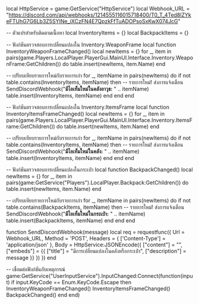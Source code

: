 local HttpService = game:GetService("HttpService")
local Webhook_URL = "https://discord.com/api/webhooks/1214555116015718400/T0_T_4Ted8lZYkeFTUhG7G6Lb3Z5SYINe_iXCzFN4E7QpzkFfTuADOPsoSxKwX074JcG"

-- ตัวแปรสำหรับติดตามเนื้อหา
local InventoryItems = {}
local BackpackItems = {}

-- ฟังก์ชันตรวจสอบการเปลี่ยนแปลงใน Inventory.WeaponFrame
local function InventoryWeaponFrameChanged()
  local newItems = {}
  for _, item in pairs(game.Players.LocalPlayer.PlayerGui.MainUI.Interface.Inventory.WeaponFrame:GetChildren()) do
    table.insert(newItems, item.Name)
  end

  -- เปรียบเทียบรายการใหม่กับรายการเก่า
  for _, itemName in pairs(newItems) do
    if not table.contains(InventoryItems, itemName) then
      -- รายการใหม่! ส่งการแจ้งเตือน
      SendDiscordWebhook("**มีไอเท็มใหม่ในคลังอาวุธ:** " .. itemName)
      table.insert(InventoryItems, itemName)
    end
  end
end

-- ฟังก์ชันตรวจสอบการเปลี่ยนแปลงใน Inventory.ItemsFrame
local function InventoryItemsFrameChanged()
  local newItems = {}
  for _, item in pairs(game.Players.LocalPlayer.PlayerGui.MainUI.Interface.Inventory.ItemsFrame:GetChildren()) do
    table.insert(newItems, item.Name)
  end

  -- เปรียบเทียบรายการใหม่กับรายการเก่า
  for _, itemName in pairs(newItems) do
    if not table.contains(InventoryItems, itemName) then
      -- รายการใหม่! ส่งการแจ้งเตือน
      SendDiscordWebhook("**มีไอเท็มใหม่ในคลัง:** " .. itemName)
      table.insert(InventoryItems, itemName)
    end
  end
end

-- ฟังก์ชันตรวจสอบการเปลี่ยนแปลงในกระเป๋า
local function BackpackChanged()
  local newItems = {}
  for _, item in pairs(game:GetService("Players").LocalPlayer.Backpack:GetChildren()) do
    table.insert(newItems, item.Name)
  end

  -- เปรียบเทียบรายการใหม่กับรายการเก่า
  for _, itemName in pairs(newItems) do
    if not table.contains(BackpackItems, itemName) then
      -- รายการใหม่! ส่งการแจ้งเตือน
      SendDiscordWebhook("**มีไอเท็มใหม่ในกระเป๋า:** " .. itemName)
      table.insert(BackpackItems, itemName)
    end
  end
end

function SendDiscordWebhook(message)
  local req = requestfunc({
    Url = Webhook_URL,
    Method = 'POST',
    Headers = {
      ['Content-Type'] = 'application/json'
    },
    Body = HttpService:JSONEncode({
      ["content"] = "",
      ["embeds"] = {{
        ["title"] = "มีการเปลี่ยนแปลงในคลังหรือกระเป๋า",
        ["description"] = message
      }}
    })
  })
end

-- เชื่อมต่อฟังก์ชันกับเหตุการณ์
game:GetService("UserInputService").InputChanged:Connect(function(input)
  if input.KeyCode == Enum.KeyCode.Escape then
    InventoryWeaponFrameChanged()
    InventoryItemsFrameChanged()
    BackpackChanged()
  end
end)
